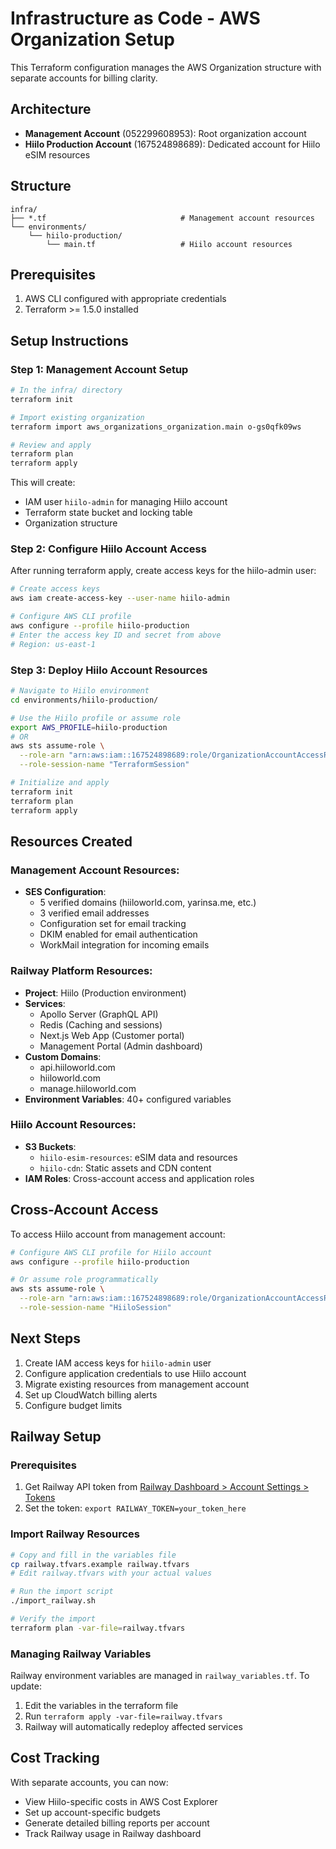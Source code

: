 # Infrastructure as Code - AWS Organization Setup

This Terraform configuration manages the AWS Organization structure with separate accounts for billing clarity.

## Architecture

- **Management Account** (052299608953): Root organization account
- **Hiilo Production Account** (167524898689): Dedicated account for Hiilo eSIM resources

## Structure

```
infra/
├── *.tf                              # Management account resources
└── environments/
    └── hiilo-production/
        └── main.tf                   # Hiilo account resources
```

## Prerequisites

1. AWS CLI configured with appropriate credentials
2. Terraform >= 1.5.0 installed

## Setup Instructions

### Step 1: Management Account Setup

```bash
# In the infra/ directory
terraform init

# Import existing organization
terraform import aws_organizations_organization.main o-gs0qfk09ws

# Review and apply
terraform plan
terraform apply
```

This will create:
- IAM user `hiilo-admin` for managing Hiilo account
- Terraform state bucket and locking table
- Organization structure

### Step 2: Configure Hiilo Account Access

After running terraform apply, create access keys for the hiilo-admin user:

```bash
# Create access keys
aws iam create-access-key --user-name hiilo-admin

# Configure AWS CLI profile
aws configure --profile hiilo-production
# Enter the access key ID and secret from above
# Region: us-east-1
```

### Step 3: Deploy Hiilo Account Resources

```bash
# Navigate to Hiilo environment
cd environments/hiilo-production/

# Use the Hiilo profile or assume role
export AWS_PROFILE=hiilo-production
# OR
aws sts assume-role \
  --role-arn "arn:aws:iam::167524898689:role/OrganizationAccountAccessRole" \
  --role-session-name "TerraformSession"

# Initialize and apply
terraform init
terraform plan
terraform apply
```

## Resources Created

### Management Account Resources:
- **SES Configuration**:
  - 5 verified domains (hiiloworld.com, yarinsa.me, etc.)
  - 3 verified email addresses
  - Configuration set for email tracking
  - DKIM enabled for email authentication
  - WorkMail integration for incoming emails

### Railway Platform Resources:
- **Project**: Hiilo (Production environment)
- **Services**:
  - Apollo Server (GraphQL API)
  - Redis (Caching and sessions)
  - Next.js Web App (Customer portal)
  - Management Portal (Admin dashboard)
- **Custom Domains**:
  - api.hiiloworld.com
  - hiiloworld.com
  - manage.hiiloworld.com
- **Environment Variables**: 40+ configured variables

### Hiilo Account Resources:
- **S3 Buckets**: 
  - `hiilo-esim-resources`: eSIM data and resources
  - `hiilo-cdn`: Static assets and CDN content
- **IAM Roles**: Cross-account access and application roles

## Cross-Account Access

To access Hiilo account from management account:

```bash
# Configure AWS CLI profile for Hiilo account
aws configure --profile hiilo-production

# Or assume role programmatically
aws sts assume-role \
  --role-arn "arn:aws:iam::167524898689:role/OrganizationAccountAccessRole" \
  --role-session-name "HiiloSession"
```

## Next Steps

1. Create IAM access keys for `hiilo-admin` user
2. Configure application credentials to use Hiilo account
3. Migrate existing resources from management account
4. Set up CloudWatch billing alerts
5. Configure budget limits

## Railway Setup

### Prerequisites
1. Get Railway API token from [Railway Dashboard > Account Settings > Tokens](https://railway.app/account/tokens)
2. Set the token: `export RAILWAY_TOKEN=your_token_here`

### Import Railway Resources
```bash
# Copy and fill in the variables file
cp railway.tfvars.example railway.tfvars
# Edit railway.tfvars with your actual values

# Run the import script
./import_railway.sh

# Verify the import
terraform plan -var-file=railway.tfvars
```

### Managing Railway Variables
Railway environment variables are managed in `railway_variables.tf`. To update:
1. Edit the variables in the terraform file
2. Run `terraform apply -var-file=railway.tfvars`
3. Railway will automatically redeploy affected services

## Cost Tracking

With separate accounts, you can now:
- View Hiilo-specific costs in AWS Cost Explorer
- Set up account-specific budgets
- Generate detailed billing reports per account
- Track Railway usage in Railway dashboard